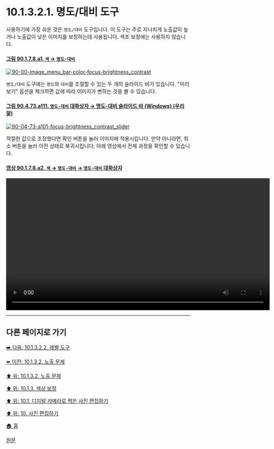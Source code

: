 # 10.1.3.2.1. 명도/대비 도구
사용하기에 가장 쉬운 것은 `명도/대비` 도구입니다. 이 도구는 주로 지나치게 노출값이 높거나 노출값이 낮은 이미지를 보정하는데 사용됩니다. 색조 보정에는 사용하지 않습니다. 

#### [그림 90.1.7.8.a1. `색` → `명도-대비`](https://wonder13662.github.io/gimp/2.10.36_ko/90-01-07-colorsx-08-brightness_contrast.html#%EA%B7%B8%EB%A6%BC-90178a1-%EC%83%89--%EB%AA%85%EB%8F%84-%EB%8C%80%EB%B9%84)
[![90-00-image_menu_bar-color-focus-brightness_contrast](https://github.com/wonder13662/gimp/assets/15767104/1e472d06-319e-469c-b8e4-ea8b23a1efac)](https://wonder13662.github.io/gimp/2.10.36_ko/90-01-07-colorsx-08-brightness_contrast.html#%EA%B7%B8%EB%A6%BC-90178a1-%EC%83%89--%EB%AA%85%EB%8F%84-%EB%8C%80%EB%B9%84)

`명도/대비` 도구에는 `명도`와 `대비`를 조절할 수 있는 두 개의 슬라이드 바가 있습니다. "미리보기" 옵션을 체크하면 값에 따라 이미지가 변하는 것을 볼 수 있습니다.

#### [그림 90.4.73.a111. `명도-대비` 대화상자 → 명도-대비 슬라이드 바 (Windows) (우리말)](https://wonder13662.github.io/gimp/2.10.36_ko/90-04-73-brightness_contrast.html#%EA%B7%B8%EB%A6%BC-90473a111-%EB%AA%85%EB%8F%84-%EB%8C%80%EB%B9%84-%EB%8C%80%ED%99%94%EC%83%81%EC%9E%90--%EB%AA%85%EB%8F%84-%EB%8C%80%EB%B9%84-%EC%8A%AC%EB%9D%BC%EC%9D%B4%EB%93%9C-%EB%B0%94-windows-%EC%9A%B0%EB%A6%AC%EB%A7%90)
[![90-04-73-a101-focus-brightness_contrast_slider](https://github.com/wonder13662/gimp/assets/15767104/b6105699-b69f-41f6-a6c0-6a013ba0fea5)](https://wonder13662.github.io/gimp/2.10.36_ko/90-04-73-brightness_contrast.html#%EA%B7%B8%EB%A6%BC-90473a111-%EB%AA%85%EB%8F%84-%EB%8C%80%EB%B9%84-%EB%8C%80%ED%99%94%EC%83%81%EC%9E%90--%EB%AA%85%EB%8F%84-%EB%8C%80%EB%B9%84-%EC%8A%AC%EB%9D%BC%EC%9D%B4%EB%93%9C-%EB%B0%94-windows-%EC%9A%B0%EB%A6%AC%EB%A7%90)

적절한 값으로 조정했다면 확인 버튼을 눌러 이미지에 적용시킵니다. 만약 아니라면, 취소 버튼을 눌러 이전 상태로 북귀시킵니다. 아래 영상에서 전체 과정을 확인할 수 있습니다.

#### [영상 90.1.7.8.a2. `색` → `명도-대비` → `명도-대비` 대화상자](https://wonder13662.github.io/gimp/2.10.36_ko/90-01-07-colorsx-08-brightness_contrast.html#%EC%98%81%EC%83%81-90178a2-%EC%83%89--%EB%AA%85%EB%8F%84-%EB%8C%80%EB%B9%84--%EB%AA%85%EB%8F%84-%EB%8C%80%EB%B9%84-%EB%8C%80%ED%99%94%EC%83%81%EC%9E%90)
<video controls="controls" width="720" src="https://github.com/wonder13662/gimp/assets/15767104/18eaf87c-5b0c-4aae-9484-62fd9cbc02bd"></video>

***

## 다른 페이지로 가기

[➡️ 다음: 10.1.3.2.2. 레벨 도구](./10-01-03-02-02-level.md)

[⬅️ 이전: 10.1.3.2. 노출 문제](./10-01-03-02-00-exposure_problems.md)

[⬆️ 위: 10.1.3.2. 노출 문제](./10-01-03-02-00-exposure_problems.md)

[⬆️ 위: 10.1.3. 색상 보정](./10-01-03-00-improving_colors.md)

[⬆️ 위: 10.1. 디지털 카메라로 찍은 사진 편집하기](./10-01-00-working-with-digital-camera-photos.md)

[⬆️ 위: 10. 사진 편집하기](./10-00-enhancing-photographs.md)

[🏠 홈](./00-home.md)

[원문](https://docs.gimp.org/2.10/ko/gimp-imaging-photos.html#gimp-using-photography-colors)
